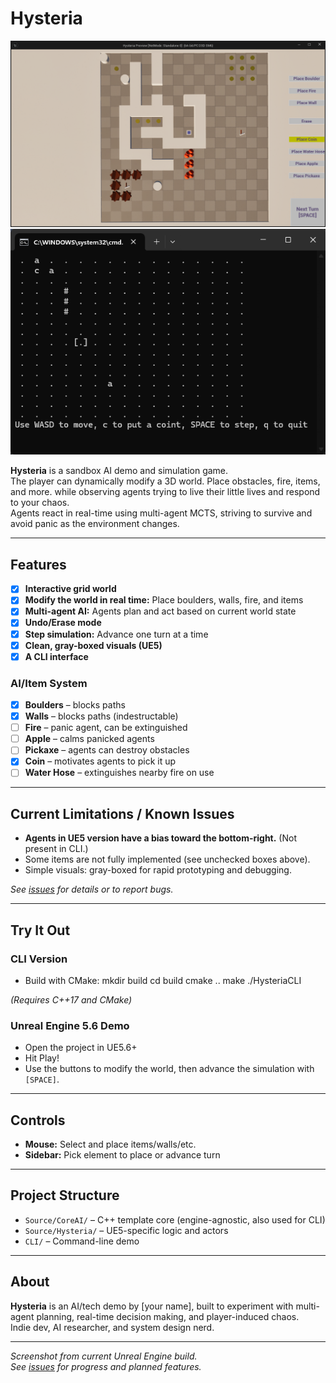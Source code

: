# Hysteria

![screenshot](UnrealEditor_EHPOQ8T3Nk.png)
![screenshot](WindowsTerminal_piwtQAII5z.png)

**Hysteria** is a sandbox AI demo and simulation game.  
The player can dynamically modify a 3D world. Place obstacles, fire, items, and more. while observing agents trying to live their little lives and respond to your chaos.  
Agents react in real-time using multi-agent MCTS, striving to survive and avoid panic as the environment changes.

---

## Features

- [x] **Interactive grid world**
- [x] **Modify the world in real time:** Place boulders, walls, fire, and items
- [x] **Multi-agent AI:** Agents plan and act based on current world state
- [x] **Undo/Erase mode**
- [x] **Step simulation:** Advance one turn at a time
- [x] **Clean, gray-boxed visuals (UE5)**
- [x] **A CLI interface**

### AI/Item System

- [x] **Boulders** – blocks paths
- [x] **Walls** – blocks paths (indestructable)
- [ ] **Fire** – panic agent, can be extinguished
- [ ] **Apple** – calms panicked agents
- [ ] **Pickaxe** – agents can destroy obstacles
- [x] **Coin** – motivates agents to pick it up
- [ ] **Water Hose** – extinguishes nearby fire on use

---

## Current Limitations / Known Issues

- **Agents in UE5 version have a bias toward the bottom-right.** (Not present in CLI.)
- Some items are not fully implemented (see unchecked boxes above).
- Simple visuals: gray-boxed for rapid prototyping and debugging.

*See [issues](https://github.com/yourname/hysteria/issues) for details or to report bugs.*

---

## Try It Out

### CLI Version
- Build with CMake:
mkdir build
cd build
cmake ..
make
./HysteriaCLI

*(Requires C++17 and CMake)*

### Unreal Engine 5.6 Demo
- Open the project in UE5.6+
- Hit Play!
- Use the buttons to modify the world, then advance the simulation with `[SPACE]`.

---

## Controls

- **Mouse:** Select and place items/walls/etc.
- **Sidebar:** Pick element to place or advance turn

---

## Project Structure

- `Source/CoreAI/` – C++ template core (engine-agnostic, also used for CLI)
- `Source/Hysteria/` – UE5-specific logic and actors
- `CLI/` – Command-line demo

---

## About

**Hysteria** is an AI/tech demo by [your name], built to experiment with multi-agent planning, real-time decision making, and player-induced chaos.  
Indie dev, AI researcher, and system design nerd.

---

*Screenshot from current Unreal Engine build.  
See [issues](https://github.com/yourname/hysteria/issues) for progress and planned features.*